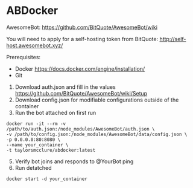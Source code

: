 # ABDocker

AwesomeBot: https://github.com/BitQuote/AwesomeBot/wiki

You will need to apply for a self-hosting token from BitQuote: http://self-host.awesomebot.xyz/

Prerequisites:
* Docker https://docs.docker.com/engine/installation/
* Git

1) Download auth.json and fill in the values https://github.com/BitQuote/AwesomeBot/wiki/Setup
2) Download config.json for modifiable configurations outside of the container
3) Run the bot attached on first run 
```
docker run -it --rm -v /path/to/auth.json:/node_modules/AwesomeBot/auth.json \
-v /path/to/config.json:/node_modules/AwesomeBot/data/config.json \
-p 0.0.0.0:80:8080 \
--name your_container \
-t taylorsmcclure/abdocker:latest
```
5) Verify bot joins and responds to @YourBot ping
6) Run detatched
```
docker start -d your_container
```
